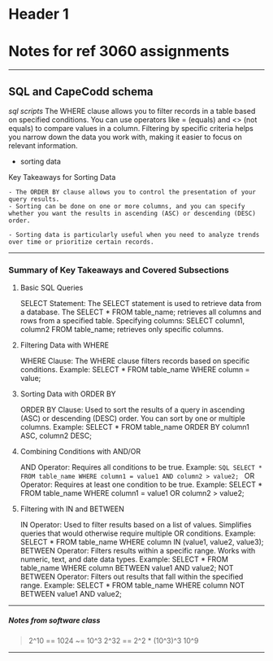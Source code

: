# Header 1
# Notes for ref 3060 assignments
---
## SQL and CapeCodd schema
*sql scripts*
The WHERE clause allows you to filter records in a table based on specified conditions.
You can use operators like = (equals) and <> (not equals) to compare values in a column.
Filtering by specific criteria helps you narrow down the data you work with, making it easier to focus on relevant information.
- sorting data

Key Takeaways for Sorting Data

    - The ORDER BY clause allows you to control the presentation of your query results.
    - Sorting can be done on one or more columns, and you can specify whether you want the results in ascending (ASC) or descending (DESC) order.

    - Sorting data is particularly useful when you need to analyze trends over time or prioritize certain records.
---
### Summary of Key Takeaways and Covered Subsections
1. Basic SQL Queries

    SELECT Statement:
        The SELECT statement is used to retrieve data from a database.
        The SELECT * FROM table_name; retrieves all columns and rows from a specified table.
        Specifying columns: SELECT column1, column2 FROM table_name; retrieves only specific columns.

2. Filtering Data with WHERE

    WHERE Clause:
        The WHERE clause filters records based on specific conditions.
        Example: SELECT * FROM table_name WHERE column = value;

3. Sorting Data with ORDER BY

    ORDER BY Clause:
        Used to sort the results of a query in ascending (ASC) or descending (DESC) order.
        You can sort by one or multiple columns.
        Example: SELECT * FROM table_name ORDER BY column1 ASC, column2 DESC;

4. Combining Conditions with AND/OR

    AND Operator:
        Requires all conditions to be true.
        Example: ```SQL SELECT * FROM table_name WHERE column1 = value1 AND column2 > value2; ```
    OR Operator:
        Requires at least one condition to be true.
        Example: SELECT * FROM table_name WHERE column1 = value1 OR column2 > value2;

5. Filtering with IN and BETWEEN

    IN Operator:
        Used to filter results based on a list of values.
        Simplifies queries that would otherwise require multiple OR conditions.
        Example: SELECT * FROM table_name WHERE column IN (value1, value2, value3);
    BETWEEN Operator:
        Filters results within a specific range.
        Works with numeric, text, and date data types.
        Example: SELECT * FROM table_name WHERE column BETWEEN value1 AND value2;
    NOT BETWEEN Operator:
        Filters out results that fall within the specified range.
        Example: SELECT * FROM table_name WHERE column NOT BETWEEN value1 AND value2;
---
##### Notes from software class
> 2^10 == 1024 ~= 10^3 
> 2^32 == 2^2 * (10^3)^3
>               10^9
---
